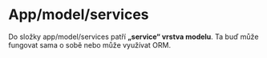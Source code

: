 App/model/services
==================

Do složky app/model/services patří **„service“ vrstva modelu**. Ta buď může fungovat sama o sobě nebo může využívat ORM.
